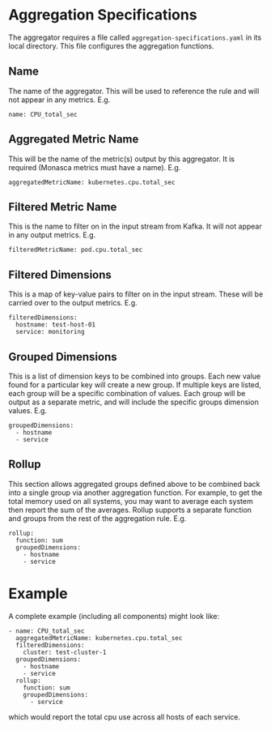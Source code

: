 # Aggregation Specifications

The aggregator requires a file called ```aggregation-specifications.yaml``` in its local directory. This
file configures the aggregation functions.

## Name
The name of the aggregator. This will be used to reference the rule and will not appear in any metrics. E.g.
```
name: CPU_total_sec
```

## Aggregated Metric Name
This will be the name of the metric(s) output by this aggregator. It is required (Monasca metrics must have a name). E.g.
```
aggregatedMetricName: kubernetes.cpu.total_sec
```

## Filtered Metric Name
This is the name to filter on in the input stream from Kafka. It will not appear in any output metrics. E.g.
```
filteredMetricName: pod.cpu.total_sec
```

## Filtered Dimensions
This is a map of key-value pairs to filter on in the input stream. These will be carried over to the output metrics. E.g.
```
filteredDimensions:
  hostname: test-host-01
  service: monitoring
```

## Grouped Dimensions
This is a list of dimension keys to be combined into groups. Each new value found for a particular key will create
a new group. If multiple keys are listed, each group will be a specific combination of values. Each group will
be output as a separate metric, and will include the specific groups dimension values. E.g.
```
groupedDimensions:
  - hostname
  - service
```

## Rollup
This section allows aggregated groups defined above to be combined back into a single group via another aggregation
function. For example, to get the total memory used on all systems, you may want to average each system then report
the sum of the averages. Rollup supports a separate function and groups from the rest of the aggregation rule. E.g.
```
rollup:
  function: sum
  groupedDimensions:
    - hostname
    - service
```

# Example
A complete example (including all components) might look like:
```
- name: CPU_total_sec
  aggregatedMetricName: kubernetes.cpu.total_sec
  filteredDimensions:
    cluster: test-cluster-1
  groupedDimensions:
    - hostname
    - service
  rollup:
    function: sum
    groupedDimensions:
      - service
```
which would report the total cpu use across all hosts of each service.
